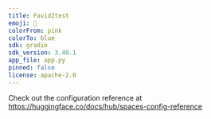 ```yaml
---
title: Favid2test
emoji: 🐨
colorFrom: pink
colorTo: blue
sdk: gradio
sdk_version: 3.40.1
app_file: app.py
pinned: false
license: apache-2.0
---
```


Check out the configuration reference at https://huggingface.co/docs/hub/spaces-config-reference
